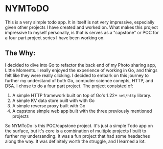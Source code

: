 # NYMToDO
This is a very simple todo app. It in itself is not very impressive, especially given other projects I have created and worked on. What makes this project impressive to myself personally, is that is serves as a "capstone" or POC for a four part project series I have been working on.

## The Why:
I decided to dive into Go to refactor the back end of my Photo sharing app, Little Moments. I really enjoyed the experience of working in Go, and things felt like they were really clicking. I decided to embark on this journey to further my understand of both Go, computer science conepts, HTTP, and DSA. I chose to do a four part project. The project consisted of:

1. A simple HTTP framework built on top of Go's 1.22+ `net/http` library.
2. A simple KV data store built with with Go
3. A simple reverse proxy built with Go
4. A capstone simple web app built with the three previously mentioned projects

So NYMToDo is this POC/capstone project. It's just a simple Todo app on the surface, but it's core is a combination of multiple projects I built to further my undersanding. It was a fun project that had some headaches along the way. It was definitely worth the struggle, and I learned a lot.